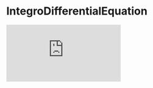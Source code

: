 # IntegroDifferentialEquation
<embed src="http://docs.google.com/viewer?url=https://raw.githubusercontent.com/VatsalSy/IntegroDifferentialEquation/master/Documentation.pdf">
